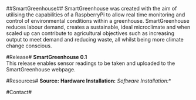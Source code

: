 ##SmartGreenhouse##
SmartGreenhouse was created with the aim of utilising the capabilities of a RaspberryPi to allow real time monitoring and control of environmental conditions within a greenhouse.  SmartGreenhouse reduces labour demand, creates a sustainable, ideal microclimate and when scaled up can contribute to agricultural objectives such as increasing output to meet demand and reducing waste, all whilst being more climate change conscious. 

#Release#
**SmartGreenhouse 0.1**  
This release enables sensor readings to be taken and uploaded to the SmartGreenhouse webpage.

#Resources#
**Source:** 
**Hardware Installation:**
*Software Installation:**

#Contact#
